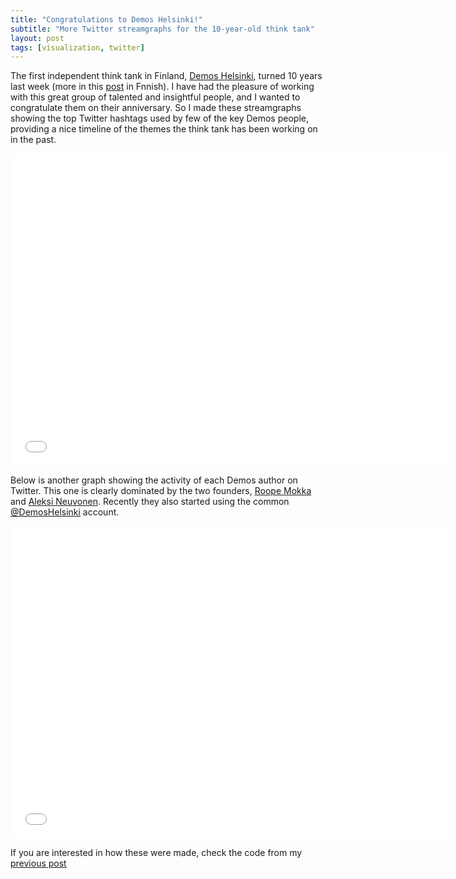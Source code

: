 ```yaml
---
title: "Congratulations to Demos Helsinki!"
subtitle: "More Twitter streamgraphs for the 10-year-old think tank"
layout: post
tags: [visualization, twitter]
---
```


The first independent think tank in Finland, [Demos Helsinki](http://www.demoshelsinki.fi/), turned 10 years last week (more in this [post](http://www.demoshelsinki.fi/2015/09/09/suomen-ensimmainen-riippumaton-ajatushautomo-demos-helsinki-tayttaa-10-vuotta/) in Fnnish). I have had the pleasure of working with this great group of talented and insightful people, and I wanted to congratulate them on their anniversary. So I made these streamgraphs showing the top Twitter hashtags used by few of the key Demos people, providing a nice timeline of the themes the think tank has been working on in the past.

<p> 
<iframe frameborder="0" width="700" height="500" 
        sandbox="allow-same-origin allow-scripts"
        scrolling="no" seamless="seamless"
        src="/files/R/demoshelsinki_hashtags_top20.html">
</iframe>
</p> 

Below is another graph showing the activity of each Demos author on Twitter. This one is clearly dominated by the two founders, [Roope Mokka](https://twitter.com/mokka) and [Aleksi Neuvonen](https://twitter.com/leksis). Recently they also started using the common [@DemosHelsinki](https://twitter.com/demoshelsinki) account. 

<p> 
<iframe frameborder="0" width="700" height="500" 
        sandbox="allow-same-origin allow-scripts"
        scrolling="no" seamless="seamless"
        src="/files/R/demoshelsinki_authors.html">
</iframe>
</p> 

If you are interested in how these were made, check the code from my [previous post](/blog/2015/08/31/twitter-streamgraph.html)